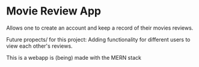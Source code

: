 # Movie Review App

Allows one to create an account and keep a record of
their movies reviews.

Future propects/ for this project:
Adding functionality for different users to view each other's reviews.

This is a webapp is (being) made with the MERN stack

